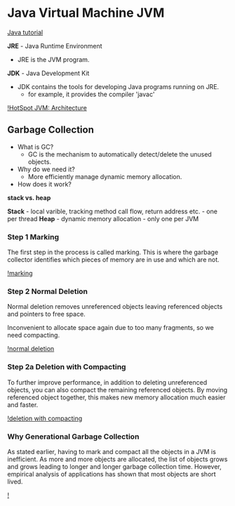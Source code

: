 <extoc></extoc>

# Java Virtual Machine JVM

[Java tutorial](http://www.oracle.com/webfolder/technetwork/tutorials/obe/java/gc01/index.html)

**JRE** - Java Runtime Environment

- JRE is the JVM program.

**JDK** - Java Development Kit

- JDK contains the tools for developing Java programs running on JRE.
    - for example, it provides the compiler 'javac'
    
[!HotSpot JVM: Architecture](http://www.oracle.com/webfolder/technetwork/tutorials/obe/java/gc01/images/gcslides/Slide1.png)

## Garbage Collection


- What is GC?
    - GC is the mechanism to automatically detect/delete the unused objects.
- Why do we need it?
    - More efficiently manage dynamic memory allocation.
- How does it work?

**stack vs. heap**

**Stack** - local varible, tracking method call flow, return address etc. - one per thread
**Heap** - dynamic memory allocation - only one per JVM


### Step 1 Marking

The first step in the process is called marking. This is where the garbage collector identifies which pieces of memory are in use and which are not.

[!marking](http://www.oracle.com/webfolder/technetwork/tutorials/obe/java/gc01/images/gcslides/Slide3.png)

### Step 2 Normal Deletion

Normal deletion removes unreferenced objects leaving referenced objects and pointers to free space.

Inconvenient to allocate space again due to too many fragments, so we need compacting.

[!normal deletion](http://www.oracle.com/webfolder/technetwork/tutorials/obe/java/gc01/images/gcslides/Slide1b.png)

### Step 2a Deletion with Compacting

To further improve performance, in addition to deleting unreferenced objects, you can also compact the remaining referenced objects. By moving referenced object together, this makes new memory allocation much easier and faster.

[!deletion with compacting](http://www.oracle.com/webfolder/technetwork/tutorials/obe/java/gc01/images/gcslides/Slide4.png)

### Why Generational Garbage Collection

As stated earlier, having to mark and compact all the objects in a JVM is inefficient. As more and more objects are allocated, the list of objects grows and grows leading to longer and longer garbage collection time. However, empirical analysis of applications has shown that most objects are short lived.

[!](http://www.oracle.com/webfolder/technetwork/tutorials/obe/java/gc01/images/ObjectLifetime.gif)

